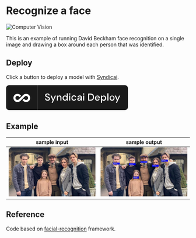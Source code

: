# Recognize a face
![Computer Vision](https://img.shields.io/badge/Type-Computer%20Vision-79FFE1)

This is an example of running David Beckham face recognition on a single image and drawing a box around each person that was identified.

## Deploy 
Click a button to deploy a model with [Syndicai](https://syndicai.co).

[![Syndicai-Deploy](https://raw.githubusercontent.com/syndicai/brand/main/button/deploy.svg)](https://app.syndicai.co/newModel?repository=https://github.com/syndicai/models/tree/master/custom/face_recognition)


## Example

| sample input | sample output |
| --- | --- |
| <img src="sample_data/image.jpg" width="410"> | <img src="sample_data/image_output.jpg" width="410"> |


## Reference
Code based on [facial-recognition](https://github.com/ageitgey/face_recognition) framework.
